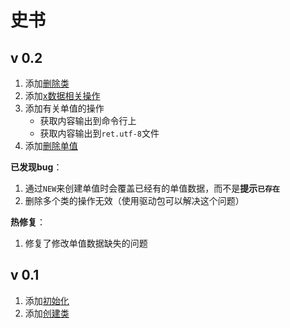 ﻿# 史书

## v 0.2

1. 添加[删除类](命令/Class)
2. 添加[x数据相关操作](命令/X)
3. 添加有关单值的操作
    - 获取内容输出到命令行上
    - 获取内容输出到`ret.utf-8`文件
4. 添加[删除单值](命令/X)

**已发现bug**：
1. 通过`NEW`来创建单值时会覆盖已经有的单值数据，而不是**提示`已存在`**
2. 删除多个类的操作无效（使用驱动包可以解决这个问题）

**热修复**：
1. 修复了修改单值数据缺失的问题


## v 0.1

1. 添加[初始化](命令/Init)
2. 添加[创建类](命令/Class)
